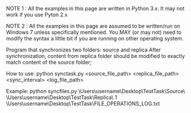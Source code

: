 NOTE 1 : All the examples in this page are written in Python 3.x. It may not work if you use Pyton 2.x

NOTE 2 : All the examples in this page are assumed to be written/run on Windows 7 unless specifically mentioned. You MAY (or may not) need to modify the syntax a little bit if you are running on other operating system. 

Program that synchronizes two folders: source and replica
After synchronization, content from replica folder should be modified to exactly match content of the source folder;

How to use:
python synctask.py <source_file_path> <replica_file_path> <sync_interval> <log_file_path>

Example:
python syncfiles.py \Users\username\Desktop\TestTask\Source\ \Users\username\Desktop\TestTask\Replica\ 1 \Users\username\Desktop\TestTask\FILE_OPERATIONS_LOG.txt
